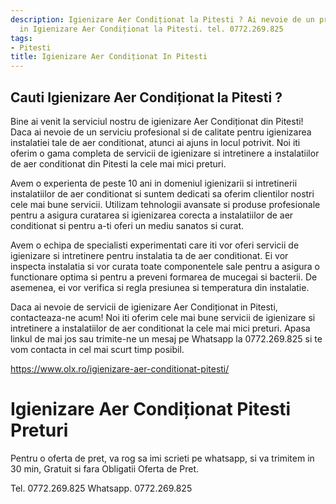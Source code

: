 ```yaml
---
description: Igienizare Aer Condiționat la Pitesti ? Ai nevoie de un profesionist
  in Igienizare Aer Condiționat la Pitesti. tel. 0772.269.825
tags:
- Pitesti
title: Igienizare Aer Condiționat In Pitesti
---
```



## Cauti Igienizare Aer Condiționat la Pitesti ?

Bine ai venit la serviciul nostru de igienizare Aer Condiționat din Pitesti! Daca ai nevoie de un serviciu profesional si de calitate pentru igienizarea instalatiei tale de aer conditionat, atunci ai ajuns in locul potrivit. Noi iti oferim o gama completa de servicii de igienizare si intretinere a instalatiilor de aer conditionat din Pitesti la cele mai mici preturi. 

Avem o experienta de peste 10 ani in domeniul igienizarii si intretinerii instalatiilor de aer conditionat si suntem dedicati sa oferim clientilor nostri cele mai bune servicii. Utilizam tehnologii avansate si produse profesionale pentru a asigura curatarea si igienizarea corecta a instalatiilor de aer conditionat si pentru a-ti oferi un mediu sanatos si curat. 

Avem o echipa de specialisti experimentati care iti vor oferi servicii de igienizare si intretinere pentru instalatia ta de aer conditionat. Ei vor inspecta instalatia si vor curata toate componentele sale pentru a asigura o functionare optima si pentru a preveni formarea de mucegai si bacterii. De asemenea, ei vor verifica si regla presiunea si temperatura din instalatie. 

Daca ai nevoie de servicii de igienizare Aer Condiționat in Pitesti, contacteaza-ne acum! Noi iti oferim cele mai bune servicii de igienizare si intretinere a instalatiilor de aer conditionat la cele mai mici preturi. Apasa linkul de mai jos sau trimite-ne un mesaj pe Whatsapp la 0772.269.825 si te vom contacta in cel mai scurt timp posibil. 

https://www.olx.ro/igienizare-aer-conditionat-pitesti/

# Igienizare Aer Condiționat Pitesti Preturi
Pentru o oferta de pret, va rog sa imi scrieti pe whatsapp, si va trimitem in 30 min, Gratuit si fara Obligatii Oferta de Pret.

Tel. 0772.269.825
Whatsapp. 0772.269.825